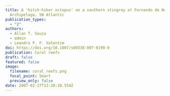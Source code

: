 ```yaml
---
title: A 'hitch-hiker octopus' on a southern stingray at Fernando de Noronha
  Archipelago, SW Atlantic
publication_types:
  - "2"
authors:
  - Allan T. Souza
  - admin
  - Leandro P. F. Valentim
doi: https://doi.org/10.1007/s00338-007-0199-9
publication: Coral reefs
draft: false
featured: false
image:
  filename: coral_reefs.png
  focal_point: Smart
  preview_only: false
date: 2007-02-27T12:28:18.554Z
---
```

